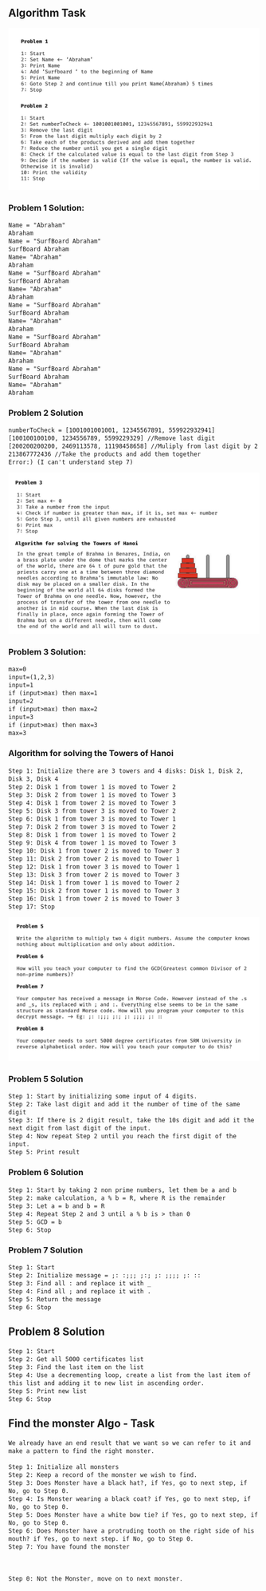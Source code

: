 ## Algorithm Task

![alt text](https://raw.githubusercontent.com/PraveenJoshua23/daily-assignment/main/images/index.jpg)

### Problem 1 Solution:

```
Name = "Abraham"
Abraham
Name = "SurfBoard Abraham"
SurfBoard Abraham
Name= "Abraham"
Abraham
Name = "SurfBoard Abraham"
SurfBoard Abraham
Name= "Abraham"
Abraham
Name = "SurfBoard Abraham"
SurfBoard Abraham
Name= "Abraham"
Abraham
Name = "SurfBoard Abraham"
SurfBoard Abraham
Name= "Abraham"
Abraham
Name = "SurfBoard Abraham"
SurfBoard Abraham
Name= "Abraham"
Abraham
```

### Problem 2 Solution

```
numberToCheck = [1001001001001, 12345567891, 559922932941]
[100100100100, 1234556789, 5599229329] //Remove last digit
[200200200200, 2469113578, 11198458658] //Muliply from last digit by 2
213867772436 //Take the products and add them together
Error:) (I can't understand step 7)
```

![alt text](https://raw.githubusercontent.com/PraveenJoshua23/daily-assignment/main/images/index2.jpg)


### Problem 3 Solution:

```
max=0
input=(1,2,3)
input=1
if (input>max) then max=1
input=2
if (input>max) then max=2
input=3
if (input>max) then max=3
max=3
```


### Algorithm for solving the Towers of Hanoi

```
Step 1: Initialize there are 3 towers and 4 disks: Disk 1, Disk 2, Disk 3, Disk 4
Step 2: Disk 1 from tower 1 is moved to Tower 2
Step 3: Disk 2 from tower 1 is moved to Tower 3
Step 4: Disk 1 from tower 2 is moved to Tower 3
Step 5: Disk 3 from tower 3 is moved to Tower 2
Step 6: Disk 1 from tower 3 is moved to Tower 1
Step 7: Disk 2 from tower 3 is moved to Tower 2
Step 8: Disk 1 from tower 1 is moved to Tower 2
Step 9: Disk 4 from tower 1 is moved to Tower 3
Step 10: Disk 1 from tower 2 is moved to Tower 3
Step 11: Disk 2 from tower 2 is moved to Tower 1
Step 12: Disk 1 from tower 3 is moved to Tower 1
Step 13: Disk 3 from tower 2 is moved to Tower 3
Step 14: Disk 1 from tower 1 is moved to Tower 2
Step 15: Disk 2 from tower 1 is moved to Tower 3
Step 16: Disk 1 from tower 2 is moved to Tower 3
Step 17: Stop
```


![alt text](https://raw.githubusercontent.com/PraveenJoshua23/daily-assignment/main/images/index3.jpg)

### Problem 5 Solution

```
Step 1: Start by initializing some input of 4 digits.
Step 2: Take last digit and add it the number of time of the same digit
Step 3: If there is 2 digit result, take the 10s digit and add it the next digit from last digit of the input.
Step 4: Now repeat Step 2 until you reach the first digit of the input.
Step 5: Print result
```

### Problem 6 Solution

```
Step 1: Start by taking 2 non prime numbers, let them be a and b
Step 2: make calculation, a % b = R, where R is the remainder
Step 3: Let a = b and b = R
Step 4: Repeat Step 2 and 3 until a % b is > than 0
Step 5: GCD = b
Step 6: Stop
```

### Problem 7 Solution

```
Step 1: Start
Step 2: Initialize message = ;: :;;; ;:; ;: ;;;; ;: ::
Step 3: Find all : and replace it with _
Step 4: Find all ; and replace it with .
Step 5: Return the message
Step 6: Stop
```

## Problem 8 Solution

```
Step 1: Start
Step 2: Get all 5000 certificates list
Step 3: Find the last item on the list
Step 4: Use a decrementing loop, create a list from the last item of this list and adding it to new list in ascending order.
Step 5: Print new list
Step 6: Stop
```

## Find the monster Algo - Task

```
We already have an end result that we want so we can refer to it and make a pattern to find the right monster.

Step 1: Initialize all monsters
Step 2: Keep a record of the monster we wish to find.
Step 3: Does Monster have a black hat?, if Yes, go to next step, if No, go to Step 0.
Step 4: Is Monster wearing a black coat? if Yes, go to next step, if No, go to Step 0.
Step 5: Does Monster have a white bow tie? if Yes, go to next step, if No, go to Step 0.
Step 6: Does Monster have a protruding tooth on the right side of his mouth? if Yes, go to next step. if No, go to Step 0.
Step 7: You have found the monster



Step 0: Not the Monster, move on to next monster.
```
